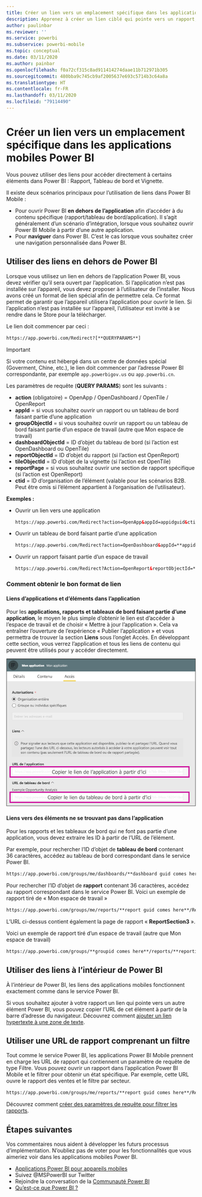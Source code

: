 ```yaml
---
title: Créer un lien vers un emplacement spécifique dans les applications mobiles Power BI
description: Apprenez à créer un lien ciblé qui pointe vers un rapport, une vignette ou un tableau de bord spécifique dans l’application mobile Power BI à l’aide d’un URI (Uniform Resource Identifier).
author: paulinbar
ms.reviewer: ''
ms.service: powerbi
ms.subservice: powerbi-mobile
ms.topic: conceptual
ms.date: 03/11/2020
ms.author: painbar
ms.openlocfilehash: f0a72cf315c8ad911414274daae11b712971b305
ms.sourcegitcommit: 480bba9c745cb9af2005637e693c5714b3c64a8a
ms.translationtype: HT
ms.contentlocale: fr-FR
ms.lasthandoff: 03/11/2020
ms.locfileid: "79114490"
---
```

# <a name="create-a-link-to-a-specific-location-in-the-power-bi-mobile-apps"></a>Créer un lien vers un emplacement spécifique dans les applications mobiles Power BI
Vous pouvez utiliser des liens pour accéder directement à certains éléments dans Power BI : Rapport, Tableau de bord et Vignette.

Il existe deux scénarios principaux pour l’utilisation de liens dans Power BI Mobile : 

* Pour ouvrir Power BI **en dehors de l’application** afin d’accéder à du contenu spécifique (rapport/tableau de bord/application). Il s’agit généralement d’un scénario d’intégration, lorsque vous souhaitez ouvrir Power BI Mobile à partir d’une autre application. 
* Pour **naviguer** dans Power BI. C’est le cas lorsque vous souhaitez créer une navigation personnalisée dans Power BI.


## <a name="use-links-from-outside-of-power-bi"></a>Utiliser des liens en dehors de Power BI
Lorsque vous utilisez un lien en dehors de l’application Power BI, vous devez vérifier qu’il sera ouvert par l’application. Si l’application n’est pas installée sur l’appareil, vous devez proposer à l’utilisateur de l’installer. Nous avons créé un format de lien spécial afin de permettre cela. Ce format permet de garantir que l’appareil utilisera l’application pour ouvrir le lien. Si l’application n’est pas installée sur l’appareil, l’utilisateur est invité à se rendre dans le Store pour la télécharger.

Le lien doit commencer par ceci :  
```html
https://app.powerbi.com/Redirect?[**QUERYPARAMS**]
```

> [!IMPORTANT]
> Si votre contenu est hébergé dans un centre de données spécial (Goverment, Chine, etc.), le lien doit commencer par l’adresse Power BI correspondante, par exemple `app.powerbigov.us` ou `app.powerbi.cn`.   
>


Les paramètres de requête (**QUERY PARAMS**) sont les suivants :
* **action** (obligatoire) = OpenApp / OpenDashboard / OpenTile / OpenReport
* **appId** = si vous souhaitez ouvrir un rapport ou un tableau de bord faisant partie d’une application 
* **groupObjectId** = si vous souhaitez ouvrir un rapport ou un tableau de bord faisant partie d’un espace de travail (autre que Mon espace de travail)
* **dashboardObjectId** = ID d’objet du tableau de bord (si l’action est OpenDashboard ou OpenTile)
* **reportObjectId** = ID d’objet du rapport (si l’action est OpenReport)
* **tileObjectId** = ID d’objet de la vignette (si l’action est OpenTile)
* **reportPage** = si vous souhaitez ouvrir une section de rapport spécifique (si l’action est OpenReport)
* **ctid** = ID d’organisation de l’élément (valable pour les scénarios B2B. Peut être omis si l’élément appartient à l’organisation de l’utilisateur).

**Exemples :**

* Ouvrir un lien vers une application 
  ```html
  https://app.powerbi.com/Redirect?action=OpenApp&appId=appidguid&ctid=organizationid
  ```

* Ouvrir un tableau de bord faisant partie d’une application 
  ```html
  https://app.powerbi.com/Redirect?action=OpenDashboard&appId=**appidguid**&dashboardObjectId=**dashboardidguid**&ctid=**organizationid**
  ```

* Ouvrir un rapport faisant partie d’un espace de travail
  ```html
  https://app.powerbi.com/Redirect?Action=OpenReport&reportObjectId=**reportidguid**&groupObjectId=**groupidguid**&reportPage=**ReportSectionName**
  ```

### <a name="how-to-get-the-right-link-format"></a>Comment obtenir le bon format de lien

#### <a name="links-of-apps-and-items-in-app"></a>Liens d’applications et d’éléments dans l’application

Pour les **applications, rapports et tableaux de bord faisant partie d’une application**, le moyen le plus simple d’obtenir le lien est d’accéder à l’espace de travail et de choisir « Mettre à jour l’application ». Cela va entraîner l’ouverture de l’expérience « Publier l’application » et vous permettra de trouver la section **Liens** sous l’onglet Accès. En développant cette section, vous verrez l’application et tous les liens de contenu qui peuvent être utilisés pour y accéder directement.

![Liens de publication des applications Power BI ](./media/mobile-apps-links/mobile-link-copy-app-links.png)

#### <a name="links-of-items-not-in-app"></a>Liens vers des éléments ne se trouvant pas dans l’application 

Pour les rapports et les tableaux de bord qui ne font pas partie d’une application, vous devez extraire les ID à partir de l’URL de l’élément.

Par exemple, pour rechercher l’ID d’objet de **tableau de bord** contenant 36 caractères, accédez au tableau de bord correspondant dans le service Power BI. 

```html
https://app.powerbi.com/groups/me/dashboards/**dashboard guid comes here**?ctid=**organization id comes here**`
```

Pour rechercher l’ID d’objet de **rapport** contenant 36 caractères, accédez au rapport correspondant dans le service Power BI.
Voici un exemple de rapport tiré de « Mon espace de travail »

```html
https://app.powerbi.com/groups/me/reports/**report guid comes here**/ReportSection3?ctid=**organization id comes here**`
```
L’URL ci-dessus contient également la page de rapport « **ReportSection3** ».

Voici un exemple de rapport tiré d’un espace de travail (autre que Mon espace de travail)

```html
https://app.powerbi.com/groups/**groupid comes here**/reports/**reportid comes here**/ReportSection1?ctid=**organizationid comes here**
```

## <a name="use-links-inside-power-bi"></a>Utiliser des liens à l’intérieur de Power BI

À l’intérieur de Power BI, les liens des applications mobiles fonctionnent exactement comme dans le service Power BI.

Si vous souhaitez ajouter à votre rapport un lien qui pointe vers un autre élément Power BI, vous pouvez copier l’URL de cet élément à partir de la barre d’adresse du navigateur. Découvrez comment [ajouter un lien hypertexte à une zone de texte](https://docs.microsoft.com/power-bi/service-add-hyperlink-to-text-box).

## <a name="use-report-url-with-filter"></a>Utiliser une URL de rapport comprenant un filtre
Tout comme le service Power BI, les applications Power BI Mobile prennent en charge les URL de rapport qui contiennent un paramètre de requête de type Filtre. Vous pouvez ouvrir un rapport dans l’application Power BI Mobile et le filtrer pour obtenir un état spécifique. Par exemple, cette URL ouvre le rapport des ventes et le filtre par secteur.

```html
https://app.powerbi.com/groups/me/reports/**report guid comes here**/ReportSection3?ctid=**organization id comes here**&filter=Store/Territory eq 'NC'
```

Découvrez comment [créer des paramètres de requête pour filtrer les rapports](https://docs.microsoft.com/power-bi/service-url-filters).

## <a name="next-steps"></a>Étapes suivantes
Vos commentaires nous aident à développer les futurs processus d’implémentation. N’oubliez pas de voter pour les fonctionnalités que vous aimeriez voir dans les applications mobiles Power BI. 

* [Applications Power BI pour appareils mobiles](mobile-apps-for-mobile-devices.md)
* Suivez @MSPowerBI sur Twitter
* Rejoindre la conversation de la [Communauté Power BI](https://community.powerbi.com/)
* [Qu’est-ce que Power BI ?](../../fundamentals/power-bi-overview.md)

